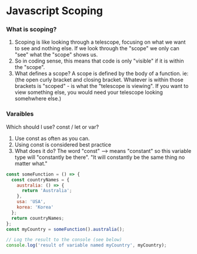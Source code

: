 # Javascript Scoping

### What is scoping?

1. Scoping is like looking through a telescope, focusing on what we want to see and nothing else. If we look through the "scope" we only can "see" what the "scope" shows us.
2. So in coding sense, this means that code is only "visible" if it is within the "scope".
3. What defines a scope? A scope is defined by the body of a function. ie: (the open curly bracket and closing bracket. Whatever is within those brackets is "scoped" - is what the "telescope is viewing". If you want to view something else, you would need your telescope looking somehwhere else.)

### Varaibles

Which should I use? const / let or var?

1. Use const as often as you can.
2. Using const is considered best practice
3. What does it do? The word "const" --> means "constant" so this variable type will "constantly be there". "It will constantly be the same thing no matter what."

```js
const someFunction = () => {
  const countryNames = {
    australia: () => {
      return 'Australia';
    },
    usa: 'USA',
    korea: 'Korea'
  };
  return countryNames;
};
const myCountry = someFunction().australia();

// Log the result to the console (see below)
console.log('result of variable named myCountry', myCountry);
```
